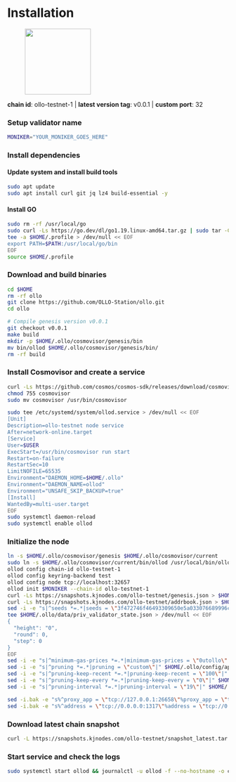 # Installation

<figure><img src="https://raw.githubusercontent.com/kj89/testnet_manuals/main/pingpub/logos/ollo.png" width="150" alt=""><figcaption></figcaption></figure>

**chain id**: ollo-testnet-1 | **latest version tag**: v0.0.1 | **custom port**: 32

### Setup validator name

```bash
MONIKER="YOUR_MONIKER_GOES_HERE"
```

### Install dependencies

#### Update system and install build tools

```bash
sudo apt update
sudo apt install curl git jq lz4 build-essential -y
```

#### Install GO

```bash
sudo rm -rf /usr/local/go
sudo curl -Ls https://go.dev/dl/go1.19.linux-amd64.tar.gz | sudo tar -C /usr/local -xz
tee -a $HOME/.profile > /dev/null << EOF
export PATH=$PATH:/usr/local/go/bin
EOF
source $HOME/.profile
```

### Download and build binaries

```bash
cd $HOME
rm -rf ollo
git clone https://github.com/OLLO-Station/ollo.git
cd ollo

# Compile genesis version v0.0.1
git checkout v0.0.1
make build
mkdir -p $HOME/.ollo/cosmovisor/genesis/bin
mv bin/ollod $HOME/.ollo/cosmovisor/genesis/bin/
rm -rf build

```

### Install Cosmovisor and create a service

```bash
curl -Ls https://github.com/cosmos/cosmos-sdk/releases/download/cosmovisor%2Fv1.3.0/cosmovisor-v1.3.0-linux-amd64.tar.gz | tar xz
chmod 755 cosmovisor
sudo mv cosmovisor /usr/bin/cosmovisor

sudo tee /etc/systemd/system/ollod.service > /dev/null << EOF
[Unit]
Description=ollo-testnet node service
After=network-online.target
[Service]
User=$USER
ExecStart=/usr/bin/cosmovisor run start
Restart=on-failure
RestartSec=10
LimitNOFILE=65535
Environment="DAEMON_HOME=$HOME/.ollo"
Environment="DAEMON_NAME=ollod"
Environment="UNSAFE_SKIP_BACKUP=true"
[Install]
WantedBy=multi-user.target
EOF
sudo systemctl daemon-reload
sudo systemctl enable ollod
```

### Initialize the node

```bash
ln -s $HOME/.ollo/cosmovisor/genesis $HOME/.ollo/cosmovisor/current
sudo ln -s $HOME/.ollo/cosmovisor/current/bin/ollod /usr/local/bin/ollod
ollod config chain-id ollo-testnet-1
ollod config keyring-backend test
ollod config node tcp://localhost:32657
ollod init $MONIKER --chain-id ollo-testnet-1
curl -Ls https://snapshots.kjnodes.com/ollo-testnet/genesis.json > $HOME/.ollo/config/genesis.json
curl -Ls https://snapshots.kjnodes.com/ollo-testnet/addrbook.json > $HOME/.ollo/config/addrbook.json
sed -i -e "s|^seeds *=.*|seeds = \"3f472746f46493309650e5a033076689996c8881@ollo-testnet.rpc.kjnodes.com:32659\"|" $HOME/.ollo/config/config.toml
tee $HOME/.ollo/data/priv_validator_state.json > /dev/null << EOF
{
  "height": "0",
  "round": 0,
  "step": 0
}
EOF
sed -i -e "s|^minimum-gas-prices *=.*|minimum-gas-prices = \"0utollo\"|" $HOME/.ollo/config/app.toml
sed -i -e "s|^pruning *=.*|pruning = \"custom\"|" $HOME/.ollo/config/app.toml
sed -i -e "s|^pruning-keep-recent *=.*|pruning-keep-recent = \"100\"|" $HOME/.ollo/config/app.toml
sed -i -e "s|^pruning-keep-every *=.*|pruning-keep-every = \"0\"|" $HOME/.ollo/config/app.toml
sed -i -e "s|^pruning-interval *=.*|pruning-interval = \"19\"|" $HOME/.ollo/config/app.toml

sed -i.bak -e "s%^proxy_app = \"tcp://127.0.0.1:26658\"%proxy_app = \"tcp://127.0.0.1:32658\"%; s%^laddr = \"tcp://127.0.0.1:26657\"%laddr = \"tcp://127.0.0.1:32657\"%; s%^pprof_laddr = \"localhost:6060\"%pprof_laddr = \"localhost:32060\"%; s%^laddr = \"tcp://0.0.0.0:26656\"%laddr = \"tcp://0.0.0.0:32656\"%; s%^prometheus_listen_addr = \":26660\"%prometheus_listen_addr = \":32660\"%" $HOME/.ollo/config/config.toml
sed -i.bak -e "s%^address = \"tcp://0.0.0.0:1317\"%address = \"tcp://0.0.0.0:32317\"%; s%^address = \":8080\"%address = \":32080\"%; s%^address = \"0.0.0.0:9090\"%address = \"0.0.0.0:32090\"%; s%^address = \"0.0.0.0:9091\"%address = \"0.0.0.0:32091\"%; s%^address = \"0.0.0.0:8545\"%address = \"0.0.0.0:32545\"%; s%^ws-address = \"0.0.0.0:8546\"%ws-address = \"0.0.0.0:32546\"%" $HOME/.ollo/config/app.toml
```

### Download latest chain snapshot

```bash
curl -L https://snapshots.kjnodes.com/ollo-testnet/snapshot_latest.tar.lz4 | lz4 -dc - | tar -xf - -C $HOME/.ollo
```

### Start service and check the logs

```bash
sudo systemctl start ollod && journalctl -u ollod -f --no-hostname -o cat
```
